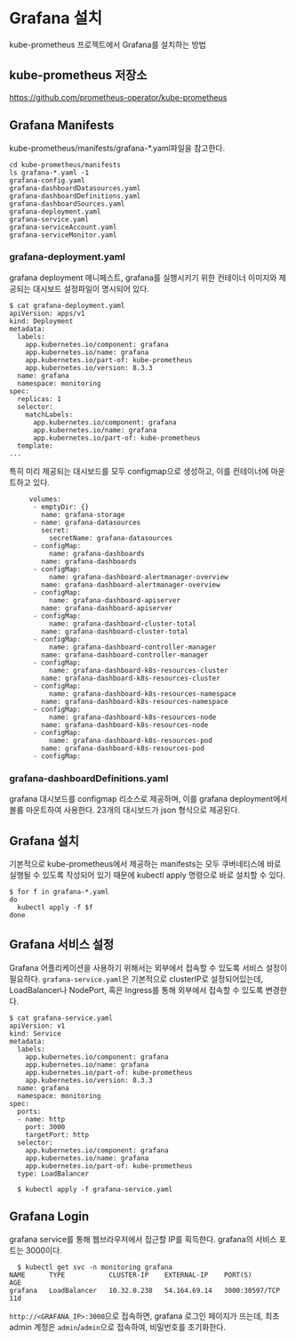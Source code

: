# Grafana 설치
kube-prometheus 프로젝트에서 Grafana를 설치하는 방법

## kube-prometheus 저장소
https://github.com/prometheus-operator/kube-prometheus

## Grafana Manifests
kube-prometheus/manifests/grafana-*.yaml파일을 참고한다.
```
cd kube-prometheus/manifests
ls grafana-*.yaml -1
grafana-config.yaml
grafana-dashboardDatasources.yaml
grafana-dashboardDefinitions.yaml
grafana-dashboardSources.yaml
grafana-deployment.yaml
grafana-service.yaml
grafana-serviceAccount.yaml
grafana-serviceMonitor.yaml
```
### grafana-deployment.yaml
grafana deployment 매니페스트, grafana를 실행시키기 위한 컨테이너 이미지와 제공되는 대시보드 설정파일이 명시되어 있다.

```
$ cat grafana-deployment.yaml
apiVersion: apps/v1
kind: Deployment
metadata:
  labels:
    app.kubernetes.io/component: grafana
    app.kubernetes.io/name: grafana
    app.kubernetes.io/part-of: kube-prometheus
    app.kubernetes.io/version: 8.3.3
  name: grafana
  namespace: monitoring
spec:
  replicas: 1
  selector:
    matchLabels:
      app.kubernetes.io/component: grafana
      app.kubernetes.io/name: grafana
      app.kubernetes.io/part-of: kube-prometheus
  template:
...

```
특히 미리 제공되는 대시보드를 모두 configmap으로 생성하고, 이를 컨테이너에 마운트하고 있다. 
```
     volumes:
      - emptyDir: {}
        name: grafana-storage
      - name: grafana-datasources
        secret:
          secretName: grafana-datasources
      - configMap:
          name: grafana-dashboards
        name: grafana-dashboards
      - configMap:
          name: grafana-dashboard-alertmanager-overview
        name: grafana-dashboard-alertmanager-overview
      - configMap:
          name: grafana-dashboard-apiserver
        name: grafana-dashboard-apiserver
      - configMap:
          name: grafana-dashboard-cluster-total
        name: grafana-dashboard-cluster-total
      - configMap:
          name: grafana-dashboard-controller-manager
        name: grafana-dashboard-controller-manager
      - configMap:
          name: grafana-dashboard-k8s-resources-cluster
        name: grafana-dashboard-k8s-resources-cluster
      - configMap:
          name: grafana-dashboard-k8s-resources-namespace
        name: grafana-dashboard-k8s-resources-namespace
      - configMap:
          name: grafana-dashboard-k8s-resources-node
        name: grafana-dashboard-k8s-resources-node
      - configMap:
          name: grafana-dashboard-k8s-resources-pod
        name: grafana-dashboard-k8s-resources-pod
      - configMap:
``` 
### grafana-dashboardDefinitions.yaml
grafana 대시보드를 configmap 리소스로 제공하며, 이를 grafana deployment에서 볼륨 마운트하여 사용한다. 23개의 대시보드가 json 형식으로 제공된다.

## Grafana 설치
기본적으로 kube-prometheus에서 제공하는 manifests는 모두 쿠버네티스에 바로 실행될 수 있도록 작성되어 있기 때문에 kubectl apply 명령으로 바로 설치할 수 있다.
```
$ for f in grafana-*.yaml
do
  kubectl apply -f $f
done
```

## Grafana 서비스 설정
Grafana 어플리케이션을 사용하기 위해서는 외부에서 접속할 수 있도록 서비스 설정이 필요하다. `grafana-service.yaml`은 기본적으로 clusterIP로 설정되어있는데, LoadBalancer나 NodePort, 혹은 Ingress를 통해 외부에서 접속할 수 있도록 변경한다.
```
$ cat grafana-service.yaml
apiVersion: v1
kind: Service
metadata:
  labels:
    app.kubernetes.io/component: grafana
    app.kubernetes.io/name: grafana
    app.kubernetes.io/part-of: kube-prometheus
    app.kubernetes.io/version: 8.3.3
  name: grafana
  namespace: monitoring
spec:
  ports:
  - name: http
    port: 3000
    targetPort: http
  selector:
    app.kubernetes.io/component: grafana
    app.kubernetes.io/name: grafana
    app.kubernetes.io/part-of: kube-prometheus
  type: LoadBalancer

  $ kubectl apply -f grafana-service.yaml

```

## Grafana Login
grafana service를 통해 웹브라우저에서 접근할 IP를 획득한다. grafana의 서비스 포트는 3000이다.
```
  $ kubectl get svc -n monitoring grafana
NAME      TYPE           CLUSTER-IP    EXTERNAL-IP    PORT(S)          AGE
grafana   LoadBalancer   10.32.0.238   54.164.69.14   3000:30597/TCP   11d
```
`http://<GRAFANA_IP>:3000`으로 접속하면, grafana 로그인 페이지가 뜨는데, 최초 admin 계정은 `admin`/`admin`으로 접속하여, 비밀번호를 초기화한다.



 